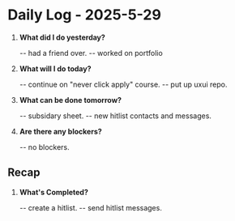 # Daily Log - 2025-5-29

1. **What did I do yesterday?**

   -- had a friend over.
   -- worked on portfolio

2. **What will I do today?**
   
   -- continue on "never click apply" course.
   -- put up uxui repo.
   
3. **What can be done tomorrow?**

   -- subsidary sheet.
   -- new hitlist contacts and messages.

4. **Are there any blockers?**

   -- no blockers.

## Recap
1. **What's Completed?**

   -- create a hitlist.
   -- send hitlist messages.

<!-- 

git add .; git commit -m "daily stand-up"; git push;
git add .; git commit -m "daily close"; git push;

-->